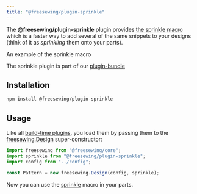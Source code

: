 ```yaml
---
title: "@freesewing/plugin-sprinkle"
---
```


The **@freesewing/plugin-sprinkle** plugin provides [the
sprinkle macro](/reference/api/macros/sprinkle/) which is a faster way
to add several of the same snippets to your designs (think of it as
*sprinkling* them onto your parts).

<Example part="plugin_sprinkle">An example of the sprinkle macro</Example>

<Tip>

The sprinkle plugin is part of our [plugin-bundle](/reference/plugins/bundle)

</Tip>

## Installation

```bash
npm install @freesewing/plugin-sprinkle
```

## Usage

Like all [build-time plugins](/guides/plugins/types-of-plugins#build-time-plugins), you
load them by passing them to the [freesewing.Design](/reference/api/design) super-constructor:

```js
import freesewing from "@freesewing/core";
import sprinkle from "@freesewing/plugin-sprinkle";
import config from "../config";

const Pattern = new freesewing.Design(config, sprinkle);
```

Now you can use the [sprinkle](/reference/api/macros/sprinkle) macro in your parts.

